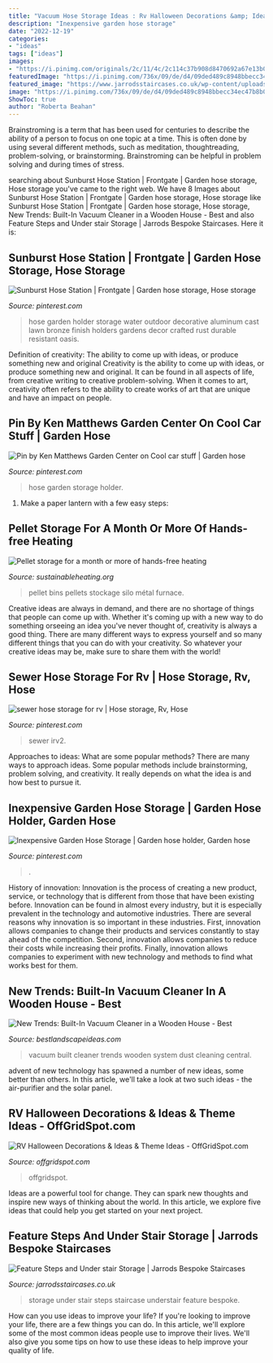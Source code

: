 ```yaml
---
title: "Vacuum Hose Storage Ideas : Rv Halloween Decorations &amp; Ideas &amp; Theme Ideas"
description: "Inexpensive garden hose storage"
date: "2022-12-19"
categories:
- "ideas"
tags: ["ideas"]
images:
- "https://i.pinimg.com/originals/2c/11/4c/2c114c37b908d8470692a67e13b08522.jpg"
featuredImage: "https://i.pinimg.com/736x/09/de/d4/09ded489c8948bbecc34ec47b8b0da67--garden-hose-garden-oasis.jpg"
featured_image: "https://www.jarrodsstaircases.co.uk/wp-content/uploads/2017/12/IMG_1357.jpg"
image: "https://i.pinimg.com/736x/09/de/d4/09ded489c8948bbecc34ec47b8b0da67--garden-hose-garden-oasis.jpg"
ShowToc: true
author: "Roberta Beahan"
---
```



Brainstroming is a term that has been used for centuries to describe the ability of a person to focus on one topic at a time. This is often done by using several different methods, such as meditation, thoughtreading, problem-solving, or brainstorming. Brainstroming can be helpful in problem solving and during times of stress.

	

		
searching about Sunburst Hose Station | Frontgate | Garden hose storage, Hose storage you've came to the right web. We have 8 Images about Sunburst Hose Station | Frontgate | Garden hose storage, Hose storage like Sunburst Hose Station | Frontgate | Garden hose storage, Hose storage, New Trends: Built-In Vacuum Cleaner in a Wooden House - Best and also Feature Steps and Under stair Storage | Jarrods Bespoke Staircases. Here it is:
		
    
## Sunburst Hose Station | Frontgate | Garden Hose Storage, Hose Storage

<img loading=lazy src="https://i.pinimg.com/736x/09/de/d4/09ded489c8948bbecc34ec47b8b0da67--garden-hose-garden-oasis.jpg" onerror="this.onerror=null;this.src='https://tse3.mm.bing.net/th?id=OIP.__zioT9xi4k0wANio1DyggHaMh&amp;pid=15.1';" alt="Sunburst Hose Station | Frontgate | Garden hose storage, Hose storage">

_Source: pinterest.com_

>hose garden holder storage water outdoor decorative aluminum cast lawn bronze finish holders gardens decor crafted rust durable resistant oasis. 

	

Definition of creativity: The ability to come up with ideas, or produce something new and original
Creativity is the ability to come up with ideas, or produce something new and original. It can be found in all aspects of life, from creative writing to creative problem-solving. When it comes to art, creativity often refers to the ability to create works of art that are unique and have an impact on people.

    
## Pin By Ken Matthews Garden Center On Cool Car Stuff | Garden Hose

<img loading=lazy src="https://i.pinimg.com/originals/2c/11/4c/2c114c37b908d8470692a67e13b08522.jpg" onerror="this.onerror=null;this.src='https://tse4.mm.bing.net/th?id=OIP.MptaEXf6P2dGY4nnZ3vxcQHaJ7&amp;pid=15.1';" alt="Pin by Ken Matthews Garden Center on Cool car stuff | Garden hose">

_Source: pinterest.com_

>hose garden storage holder. 

	

1. Make a paper lantern with a few easy steps:

    
## Pellet Storage For A Month Or More Of Hands-free Heating

<img loading=lazy src="https://www.sustainableheating.org/wp-content/uploads/2018/06/Screen-Shot-2018-06-23-at-6.01.49-PM.png" onerror="this.onerror=null;this.src='https://tse3.mm.bing.net/th?id=OIP.tHyoNaGqF8P8CkWsRUcn4AHaDx&amp;pid=15.1';" alt="Pellet storage for a month or more of hands-free heating">

_Source: sustainableheating.org_

>pellet bins pellets stockage silo métal furnace. 

	

Creative ideas are always in demand, and there are no shortage of things that people can come up with. Whether it's coming up with a new way to do something orseeing an idea you've never thought of, creativity is always a good thing. There are many different ways to express yourself and so many different things that you can do with your creativity. So whatever your creative ideas may be, make sure to share them with the world!

    
## Sewer Hose Storage For Rv | Hose Storage, Rv, Hose

<img loading=lazy src="https://i.pinimg.com/736x/90/08/88/9008888c0db91758e6240070877997a6.jpg" onerror="this.onerror=null;this.src='https://tse1.mm.bing.net/th?id=OIP.ZAJVkGm3rep8zxTt_dIFZAHaEK&amp;pid=15.1';" alt="sewer hose storage for rv | Hose storage, Rv, Hose">

_Source: pinterest.com_

>sewer irv2. 

	

Approaches to ideas: What are some popular methods?
There are many ways to approach ideas. Some popular methods include brainstorming, problem solving, and creativity. It really depends on what the idea is and how best to pursue it.

    
## Inexpensive Garden Hose Storage | Garden Hose Holder, Garden Hose

<img loading=lazy src="https://i.pinimg.com/736x/02/90/f6/0290f6deba429a07f5ff44ea283421b1.jpg" onerror="this.onerror=null;this.src='https://tse3.mm.bing.net/th?id=OIP.uMjrtypw8zDJjB0JUoG6YAHaKy&amp;pid=15.1';" alt="Inexpensive Garden Hose Storage | Garden hose holder, Garden hose">

_Source: pinterest.com_

>. 

	

History of innovation:
Innovation is the process of creating a new product, service, or technology that is different from those that have been existing before. Innovation can be found in almost every industry, but it is especially prevalent in the technology and automotive industries. There are several reasons why innovation is so important in these industries. First, innovation allows companies to change their products and services constantly to stay ahead of the competition. Second, innovation allows companies to reduce their costs while increasing their profits. Finally, innovation allows companies to experiment with new technology and methods to find what works best for them.

    
## New Trends: Built-In Vacuum Cleaner In A Wooden House - Best

<img loading=lazy src="https://bestlandscapeideas.com/wp-content/uploads/2018/06/New-Trends-built-in-vacuum-cleaner-in-a-wooden-house-2.jpg" onerror="this.onerror=null;this.src='https://tse4.mm.bing.net/th?id=OIP.KKwDRZvjgw-bo6NbkMjNGwHaE8&amp;pid=15.1';" alt="New Trends: Built-In Vacuum Cleaner in a Wooden House - Best">

_Source: bestlandscapeideas.com_

>vacuum built cleaner trends wooden system dust cleaning central. 

	

advent of new technology has spawned a number of new ideas, some better than others. In this article, we'll take a look at two such ideas - the air-purifier and the solar panel.

    
## RV Halloween Decorations &amp; Ideas &amp; Theme Ideas - OffGridSpot.com

<img loading=lazy src="https://offgridspot.com/wp-content/uploads/2020/10/simple-rv-halloween.jpg" onerror="this.onerror=null;this.src='https://tse3.mm.bing.net/th?id=OIP.QsQWeN_XhnIBwtWiFUNTaAHaE5&amp;pid=15.1';" alt="RV Halloween Decorations &amp; Ideas &amp; Theme Ideas - OffGridSpot.com">

_Source: offgridspot.com_

>offgridspot. 

	

Ideas are a powerful tool for change. They can spark new thoughts and inspire new ways of thinking about the world. In this article, we explore five ideas that could help you get started on your next project.

    
## Feature Steps And Under Stair Storage | Jarrods Bespoke Staircases

<img loading=lazy src="https://www.jarrodsstaircases.co.uk/wp-content/uploads/2017/12/IMG_1357.jpg" onerror="this.onerror=null;this.src='https://tse1.mm.bing.net/th?id=OIP.nD8MxxvM0HNvgKol4IZZ3AHaJ4&amp;pid=15.1';" alt="Feature Steps and Under stair Storage | Jarrods Bespoke Staircases">

_Source: jarrodsstaircases.co.uk_

>storage under stair steps staircase understair feature bespoke. 

	

How can you use ideas to improve your life?
If you're looking to improve your life, there are a few things you can do. In this article, we'll explore some of the most common ideas people use to improve their lives. We'll also give you some tips on how to use these ideas to help improve your quality of life.

